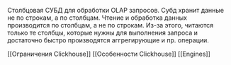 Столбцовая СУБД для обработки OLAP запросов.
Субд хранит данные не по строкам, а по столбцам. Чтение и обработка данных производится по столбцам, а не по строкам. Из-за этого, читаются только те столбцы, которые нужны для выполнения запроса и достаточно быстро производятся аггрегирующие  и пр. операции.

[[Ограничения Clickhouse]] [[Особенности Clickhouse]] [[Engines]]
